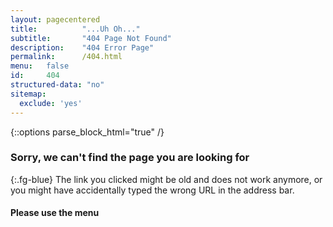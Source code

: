 ```yaml
---
layout: pagecentered
title:			"...Uh Oh..."
subtitle:		"404 Page Not Found"
description:	"404 Error Page"
permalink:		/404.html
menu:	false
id:		404
structured-data: "no"
sitemap:
  exclude: 'yes'
---
```


{::options parse_block_html="true" /}
<span class="fa fa-map-signs fg-blue" style="font-size: 9em;"></span>

### Sorry, we can't find the page you are looking for #
{:.fg-blue}
The link you clicked might be old and does not work anymore, or you might have accidentally typed the wrong URL in the address bar.
     
#### Please use the menu #